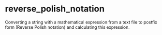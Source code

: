 # reverse_polish_notation

Converting a string with a mathematical expression from a text file to postfix form (Reverse Polish notation) and calculating this expression.
